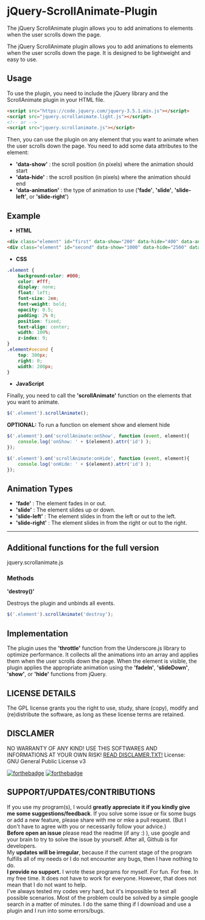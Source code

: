 # jQuery-ScrollAnimate-Plugin
The jQuery ScrollAnimate plugin allows you to add animations to elements when the user scrolls down the page.

The jQuery ScrollAnimate plugin allows you to add animations to elements when the user scrolls down the page. It is designed to be lightweight and easy to use.

## Usage

To use the plugin, you need to include the jQuery library and the ScrollAnimate plugin in your HTML file.

```html
<script src="https://code.jquery.com/jquery-3.5.1.min.js"></script>
<script src="jquery.scrollanimate.light.js"></script>
<!-- or -->
<script src="jquery.scrollanimate.js"></script>
```

Then, you can use the plugin on any element that you want to animate when the user scrolls down the page. You need to add some data attributes to the element:

- **'data-show'** : the scroll position (in pixels) where the animation should start
- **'data-hide'** : the scroll position (in pixels) where the animation should end
- **'data-animation'** : the type of animation to use (**'fade'**, **'slide'**, **'slide-left'**, or **'slide-right'**)

## Example

- **HTML**
```html
<div class="element" id="first" data-show="200" data-hide="400" data-animation="fade">...</div>
<div class="element" id="second" data-show="1000" data-hide="2500" data-amination="slide">...</div>
```

- **CSS**
```css
.element {
    background-color: #000;
    color: #fff;
    display: none;
    float: left;
    font-size: 2em;
    font-weight: bold;
    opacity: 0.5;
    padding: 2% 0;
    position: fixed;
    text-align: center;
    width: 100%;
    z-index: 9;
}
.element#second {
    top: 300px;
    right: 0;
    width: 200px;
}
```

- **JavaScript**

Finally, you need to call the **'scrollAnimate'** function on the elements that you want to animate.

```javascript
$('.element').scrollAnimate();
```

**OPTIONAL:** To run a function on element show and element hide
```javascript
$('.element').on('scrollAnimate:onShow', function (event, element){
    console.log('onShow: ' + $(element).attr('id') );
});

$('.element').on('scrollAnimate:onHide', function (event, element){
    console.log('onHide: ' + $(element).attr('id') );
});
```

## Animation Types

- **'fade'** : The element fades in or out.
- **'slide'** : The element slides up or down.
- **'slide-left'** : The element slides in from the left or out to the left.
- **'slide-right'** : The element slides in from the right or out to the right.

<hr>

## Additional functions for the full version
jquery.scrollanimate.js

### Methods

**'destroy()'**

Destroys the plugin and unbinds all events.

```javascript
$('.element').scrollAnimate('destroy');
```

## Implementation

The plugin uses the **'throttle'** function from the Underscore.js library to optimize performance. It collects all the animations into an array and applies them when the user scrolls down the page. When the element is visible, the plugin applies the appropriate animation using the **'fadeIn'**, **'slideDown'**, **'show'**, or **'hide'** functions from jQuery.

## LICENSE DETAILS

The GPL license grants you the right to use, study, share (copy), modify and (re)distribute the software, as long as these license terms are retained.

## DISCLAMER

NO WARRANTY OF ANY KIND! USE THIS SOFTWARES AND INFORMATIONS AT YOUR OWN RISK!
[READ DISCLAMER.TXT!](https://www.joeszalai.org/disclaimer/)
License: GNU General Public License v3

[![forthebadge](http://forthebadge.com/images/badges/built-by-developers.svg)](http://forthebadge.com) [![forthebadge](http://forthebadge.com/images/badges/for-you.svg)](http://forthebadge.com)

SUPPORT/UPDATES/CONTRIBUTIONS
-----------------------------

If you use my program(s), I would **greatly appreciate it if you kindly give me some suggestions/feedback**. If you solve some issue or fix some bugs or add a new feature, please share with me or mke a pull request. (But I don't have to agree with you or necessarily follow your advice.)<br/>
**Before open an issue** please read the readme (if any :) ), use google and your brain to try to solve the issue by yourself. After all, Github is for developers.<br/>
My **updates will be irregular**, because if the current stage of the program fulfills all of my needs or I do not encounter any bugs, then I have nothing to do.<br/>
**I provide no support.** I wrote these programs for myself. For fun. For free. In my free time. It does not have to work for everyone. However, that does not mean that I do not want to help.<br/>
I've always tested my codes very hard, but it's impossible to test all possible scenarios. Most of the problem could be solved by a simple google search in a matter of minutes. I do the same thing if I download and use a plugin and I run into some errors/bugs.

